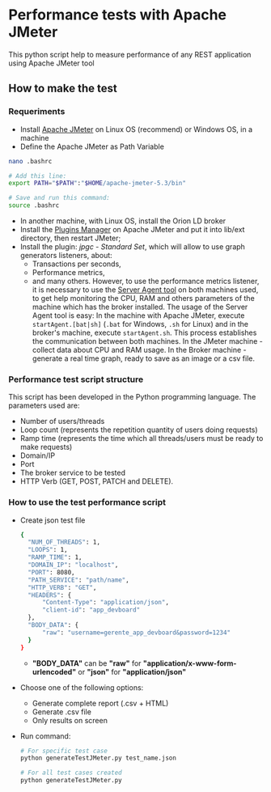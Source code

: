 # Performance tests with Apache JMeter

This python script help to measure performance of any REST application using Apache JMeter tool

## How to make the test

### Requeriments

- Install [Apache JMeter](https://jmeter.apache.org/download_jmeter.cgi) on Linux OS (recommend) or Windows OS, in a machine
- Define the Apache JMeter as Path Variable

```bash
nano .bashrc

# Add this line:
export PATH="$PATH":"$HOME/apache-jmeter-5.3/bin"

# Save and run this command:
source .bashrc
```

- In another machine, with Linux OS, install the Orion LD broker
- Install the [Plugins Manager](https://jmeter-plugins.org/install/Install/) on Apache JMeter and put it into lib/ext directory, then restart JMeter;
- Install the plugin: *jpgc - Standard Set*, which will allow to use graph generators listeners, about:
  * Transactions per seconds,
  * Performance metrics,
  * and many others.
  However, to use the performance metrics listener, it is necessary to use the
  [Server Agent tool](https://github.com/undera/perfmon-agent/blob/master/README.md) on both machines used,
  to get help monitoring the CPU, RAM and others parameters of the machine which has the broker installed.
  The usage of the Server Agent tool is easy:
  In the machine with Apache JMeter, execute `startAgent.[bat|sh]` (`.bat` for Windows, `.sh` for Linux)
  and in the broker's machine, execute `startAgent.sh`.
  This process establishes the communication between both machines.
  In the JMeter machine - collect data about CPU and RAM usage.
  In the Broker machine - generate a real time graph, ready to save as an image or a csv file.

### Performance test script structure
This script has been developed in the Python programming language. The parameters used are: 
* Number of users/threads
* Loop count (represents the repetition quantity of users doing requests)
* Ramp time (represents the time which all threads/users must be ready to make requests)
* Domain/IP
* Port
* The broker service to be tested
* HTTP Verb (GET, POST, PATCH and DELETE).

### How to use the test performance script
* Create json test file

  ``` bash
  {
    "NUM_OF_THREADS": 1,
    "LOOPS": 1,
    "RAMP_TIME": 1,
    "DOMAIN_IP": "localhost",
    "PORT": 8080,
    "PATH_SERVICE": "path/name",
    "HTTP_VERB": "GET",
    "HEADERS": {
        "Content-Type": "application/json",
        "client-id": "app_devboard"
    },
    "BODY_DATA": {
        "raw": "username=gerente_app_devboard&password=1234"
    }
  }
  ```

  * **"BODY_DATA"** can be **"raw"** for **"application/x-www-form-urlencoded"** or **"json"** for **"application/json"**

* Choose one of the following options:
	* Generate complete report (.csv + HTML)
	* Generate .csv file
	* Only results on screen

* Run command:

  ``` bash
  # For specific test case
  python generateTestJMeter.py test_name.json
  
  # For all test cases created
  python generateTestJMeter.py
  ```
